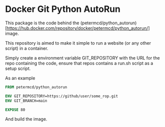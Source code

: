 # Docker Git Python AutoRun

This package is the code behind the 
(petermcd/python_autorun)[https://hub.docker.com/repository/docker/petermcd/python_autorun/] image.

This repository is aimed to make it simple to run a website (or any other script) in a container.

Simply create a environment variable GIT_REPOSITORY with the URL for the repo containing the code, ensure
that repos contains a run.sh script as a setup script.

As an example

```dockerfile
FROM petermcd/python_autorun

ENV GIT_REPOSITORY=https://github/user/some_rop.git
ENV GIT_BRANCH=main

EXPOSE 80
```

And build the image.
